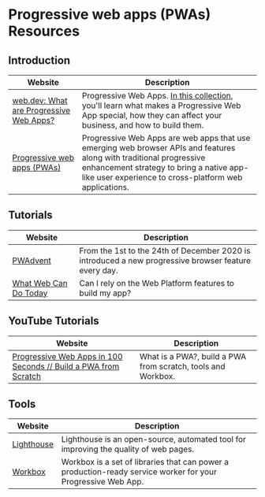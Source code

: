# Progressive web apps (PWAs) Resources


## Introduction

Website | Description |
--- | --- |
[web.dev: What are Progressive Web Apps?](https://web.dev/what-are-pwas/) | Progressive Web Apps. [In this collection](https://web.dev/progressive-web-apps/), you'll learn what makes a Progressive Web App special, how they can affect your business, and how to build them. |
[Progressive web apps (PWAs)](https://developer.mozilla.org/en-US/docs/Web/Progressive_web_apps) | Progressive Web Apps are web apps that use emerging web browser APIs and features along with traditional progressive enhancement strategy to bring a native app-like user experience to cross-platform web applications. |


## Tutorials

Website | Description |
--- | --- |
[PWAdvent](https://pwadvent.dev/) | From the 1st to the 24th of December 2020 is introduced a new progressive browser feature every day. |
[What Web Can Do Today](https://whatwebcando.today/) | Can I rely on the Web Platform features to build my app? |


## YouTube Tutorials

Website | Description |
--- | --- |
[Progressive Web Apps in 100 Seconds // Build a PWA from Scratch](https://www.youtube.com/watch?v=sFsRylCQblw&feature=youtu.be) | What is a PWA?, build a PWA from scratch, tools and Workbox. |


## Tools

Website | Description |
--- | --- |
[Lighthouse](https://developers.google.com/web/tools/lighthouse) | Lighthouse is an open-source, automated tool for improving the quality of web pages. |
[Workbox](https://developers.google.com/web/tools/workbox) | Workbox is a set of libraries that can power a production-ready service worker for your Progressive Web App. |
